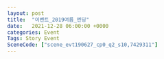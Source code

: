 ```yaml
---
layout: post
title:  "이벤트_2019여름_엔딩"
date:   2021-12-28 06:00:00 +0000
categories: Event
Tags: Story Event
SceneCode: ["scene_evt190627_cp0_q2_s10,7429311"]
---
```

